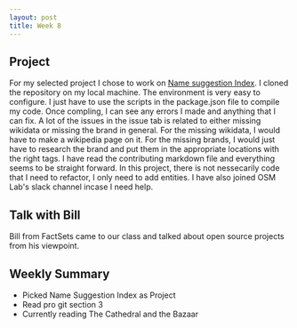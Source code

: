 ```yaml
---
layout: post
title: Week 8
---
```



## Project

For my selected project I chose to work on [Name suggestion Index](https://github.com/osmlab/name-suggestion-index). I cloned the repository on my local machine. The environment is very easy to configure. I just have to use the scripts in the package.json file to compile my code. Once compling, I can see any errors I made and anything that I can fix. A lot of the issues in the issue tab is related to either missing wikidata or missing the brand in general. For the missing wikidata, I would have to make a wikipedia page on it. For the missing brands, I would just have to research the brand and put them in the appropriate locations with the right tags. I have read the contributing markdown file and everything seems to be straight forward. In this project, there is not nessecarily code that I need to refactor, I only need to add entities. I have also joined OSM Lab's slack channel incase I need help.

## Talk with Bill

Bill from FactSets came to our class and talked about open source projects from his viewpoint. 

## Weekly Summary
* Picked Name Suggestion Index as Project
* Read pro git section 3
* Currently reading The Cathedral and the Bazaar
